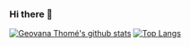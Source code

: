 ### Hi there 👋

[![Geovana Thomé's github stats](https://github-readme-stats.vercel.app/api?username=geovanathome&show_icons=true&theme=dracula&count_private=true&include_all_commits=true)](https://github.com/anuraghazra/github-readme-stats)
[![Top Langs](https://github-readme-stats.vercel.app/api/wakatime?username=geovanathome&v=2&langs_count=7&layout=compact&theme=dracula)](https://github.com/anuraghazra/github-readme-stats)
<!--
[![Top Langs](https://github-readme-stats.vercel.app/api/top-langs/?username=geovanathome)](https://github.com/anuraghazra/github-readme-stats)
[![Top Langs](https://github-readme-stats.vercel.app/api/top-langs?username=geovanathome&layout=compact)](https://github.com/anuraghazra/github-readme-stats)
[![Top Langs](https://github-readme-stats.vercel.app/api/top-langs?username=geovanathome&layout=compact)](https://github.com/anuraghazra/github-readme-stats)
-->
<!--
**geovanathome/geovanathome** is a ✨ _special_ ✨ repository because its `README.md` (this file) appears on your GitHub profile.

Here are some ideas to get you started:

- 🔭 I’m currently working on ...
- 🌱 I’m currently learning ...
- 👯 I’m looking to collaborate on ...
- 🤔 I’m looking for help with ...
- 💬 Ask me about ...
- 📫 How to reach me: ...
- 😄 Pronouns: ...
- ⚡ Fun fact: ...
-->
